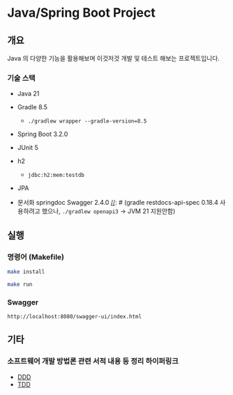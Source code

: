 # Java/Spring Boot Project


## 개요

Java 의 다양한 기능을 활용해보며 이것저것 개발 및 테스트 해보는 프로젝트입니다.

### 기술 스택
- Java 21
- Gradle 8.5
  - `./gradlew wrapper --gradle-version=8.5`
- Spring Boot 3.2.0
- JUnit 5
- h2
  - `jdbc:h2:mem:testdb`
- JPA

- 문서화 springdoc Swagger 2.4.0
[//]: # (gradle restdocs-api-spec 0.18.4 사용하려고 했으나, `./gradlew openapi3` -> JVM 21 지원안함)


## 실행

### 명령어 (Makefile)

```bash
make install
```

```bash
make run
```

### Swagger
`http://localhost:8080/swagger-ui/index.html`



## 기타

### 소프트웨어 개발 방법론 관련 서적 내용 등 정리 하이퍼링크
- [DDD](./docs/ddd/readme.md)
- [TDD](./docs/tdd/readme.md)

[//]: # (BDD:`Behavior Driven Development&#40;행위 주도 개발&#41;`)
[//]: # ( - 사용자의 행위까지 생각하고 테스트하며 개발한다..)

